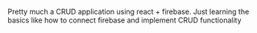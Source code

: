 Pretty much a CRUD application using react + firebase. Just learning the basics like how to connect firebase and implement CRUD functionality
